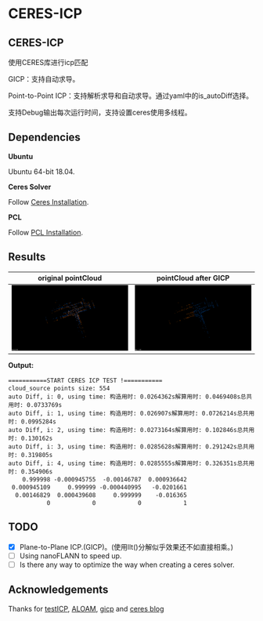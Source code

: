 # CERES-ICP
## CERES-ICP
使用CERES库进行icp匹配

GICP：支持自动求导。

Point-to-Point ICP：支持解析求导和自动求导。通过yaml中的is_autoDiff选择。

支持Debug输出每次运行时间，支持设置ceres使用多线程。

## Dependencies

**Ubuntu**

Ubuntu 64-bit 18.04.

**Ceres Solver**

Follow [Ceres Installation](http://ceres-solver.org/installation.html).

**PCL**

Follow [PCL Installation](http://www.pointclouds.org/downloads/linux.html).


## Results
|  original pointCloud   | pointCloud after GICP  |
|  ----  | ----  |
| ![before](./doc/before.png)  | ![after](./doc/after.png) |


**Output:**
```
===========START CERES ICP TEST !===========
cloud_source points size: 554
auto Diff, i: 0, using time: 构造用时: 0.0264362s解算用时: 0.0469408s总共用时: 0.0733769s
auto Diff, i: 1, using time: 构造用时: 0.026907s解算用时: 0.0726214s总共用时: 0.0995284s
auto Diff, i: 2, using time: 构造用时: 0.0273164s解算用时: 0.102846s总共用时: 0.130162s
auto Diff, i: 3, using time: 构造用时: 0.0285628s解算用时: 0.291242s总共用时: 0.319805s
auto Diff, i: 4, using time: 构造用时: 0.0285555s解算用时: 0.326351s总共用时: 0.354906s
    0.999998 -0.000945755  -0.00146787  0.000936642
 0.000945109     0.999999 -0.000440995   -0.0201661
  0.00146829  0.000439608     0.999999    -0.016365
           0            0            0            1
```


## TODO
- [X] Plane-to-Plane ICP.(GICP)。(使用llt()分解似乎效果还不如直接相乘。)
- [ ] Using nanoFLANN to speed up.
- [ ] Is there any way to optimize the way when creating a ceres solver.

## Acknowledgements
Thanks for [testICP](https://github.com/chengwei0427/testICP), 
[ALOAM](https://github.com/HKUST-Aerial-Robotics/A-LOAM),
[gicp](https://github.com/avsegal/gicp) 
and 
[ceres blog](https://blog.csdn.net/qq_42911741/article/details/127326164)